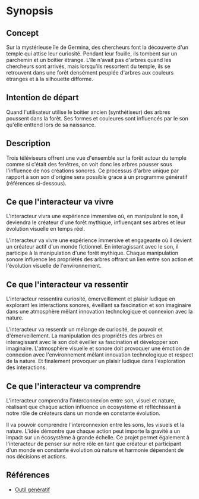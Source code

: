 # Synopsis

## Concept
Sur la mystérieuse île de Germina, des chercheurs font la découverte d'un temple qui attise leur curiosité. Pendant leur fouille, ils tombent sur un parchemin et un boîtier étrange. L'île n'avait pas d'arbres quand les chercheurs sont arrivés, mais lorsqu'ils ressortent du temple, ils se retrouvent dans une forêt densément peuplée d'arbres aux couleurs étranges et à la silhouette difforme.

## Intention de départ
Quand l'utilisateur utilise le boitier ancien (synthétiseur) des arbres poussent dans la forêt. Ses formes et couleures sont influencés par le son qu'elle enttend lors de sa naissance.

## Description
Trois téléviseurs offrent une vue d'ensemble sur la forêt autour du temple comme si c'était des fenêtres, on voit donc les arbres pousser sous l'influence de nos créations sonores. Ce processus d'arbre unique par rapport à son son d'origine sera possible grace à un programme génératif (références si-dessous).


## Ce que l'interacteur va vivre 
L'interacteur vivra une expérience immersive où, en manipulant le son, il deviendra le créateur d'une forêt mythique, influençant ses arbres et leur évolution visuelle en temps réel.

L'interacteur va vivre une expérience immersive et engageante où il devient un créateur actif d'un monde fictionnel. En interagissant avec le son, il participe à la manipulation d'une forêt mythique. Chaque manipulation sonore influence les propriétés des arbres offrant un lien entre son action et l'évolution visuelle de l'environnement. 

## Ce que l'interacteur va ressentir
L'interacteur ressentira curiosité, émerveillement et plaisir ludique en explorant les interactions sonores, éveillant sa fascination et son imaginaire dans une atmosphère mêlant innovation technologique et connexion avec la nature.

L'interacteur va ressentir un mélange de curiosité, de pouvoir et d'émerveillement. La manipulation des propriétés des arbres en interagissant avec le son doit éveiller sa fascination et développer son imaginaire. L'atmosphère visuelle et sonore doit provoquer une émotion de connexion avec l'environnement mêlant innovation technologique et respect de la nature. Et finalement provoquer un plaisir ludique dans l'exploration des interactions. 

## Ce que l'interacteur va comprendre 
L'interacteur comprendra l'interconnexion entre son, visuel et nature, réalisant que chaque action influence un écosystème et réfléchissant à notre rôle de créateurs dans un monde en constante évolution.

Il va pouvoir comprendre l'interconnexion entre les sons, les visuels et la nature.  L'idée démontre que chaque action peut importe la gravité a un impact sur un écosystème à grande échelle. Ce projet permet également à l'interacteur de penser sur notre rôle en tant que créateur et participant d'un monde en constante évolution où nature et harmonie dépendent de nos décisions et actions. 





## Références

* [Outil génératif](https://assetstore.unity.com/packages/tools/modeling/treegen-2023-procedural-tree-generator-244180)
